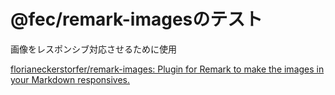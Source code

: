# @fec/remark-imagesのテスト

画像をレスポンシブ対応させるために使用

[florianeckerstorfer/remark\-images: Plugin for Remark to make the images in your Markdown responsives\.](https://github.com/florianeckerstorfer/remark-images)